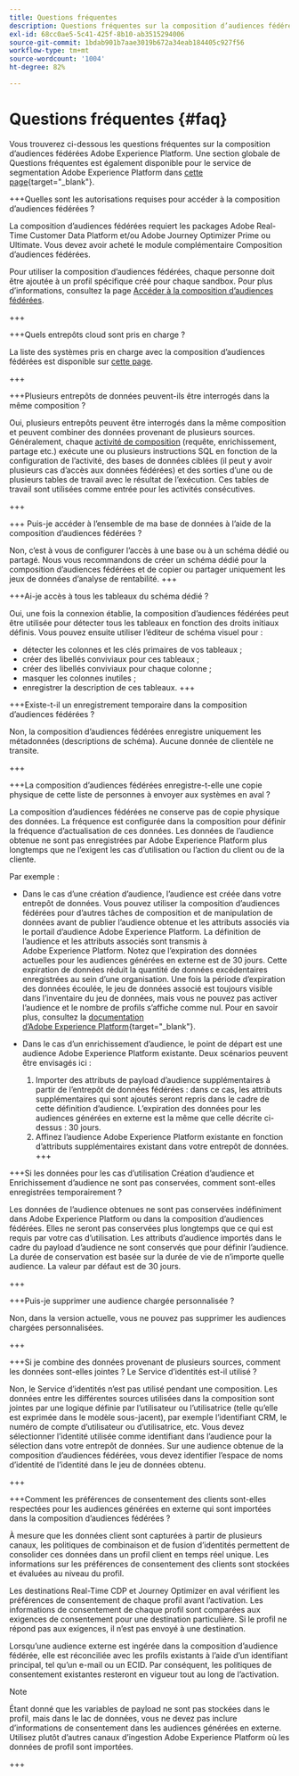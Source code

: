 ```yaml
---
title: Questions fréquentes
description: Questions fréquentes sur la composition d’audiences fédérées Adobe Experience Platform
exl-id: 68cc0ae5-5c41-425f-8b10-ab3515294006
source-git-commit: 1bdab901b7aae3019b672a34eab184405c927f56
workflow-type: tm+mt
source-wordcount: '1004'
ht-degree: 82%

---
```


# Questions fréquentes {#faq}

Vous trouverez ci-dessous les questions fréquentes sur la composition d’audiences fédérées Adobe Experience Platform. Une section globale de Questions fréquentes est également disponible pour le service de segmentation Adobe Experience Platform dans [cette page](https://experienceleague.adobe.com/fr/docs/experience-platform/segmentation/faq){target="_blank"}.


+++Quelles sont les autorisations requises pour accéder à la composition d’audiences fédérées ?

La composition d’audiences fédérées requiert les packages Adobe Real-Time Customer Data Platform et/ou Adobe Journey Optimizer Prime ou Ultimate. Vous devez avoir acheté le module complémentaire Composition d’audiences fédérées.

Pour utiliser la composition d’audiences fédérées, chaque personne doit être ajoutée à un profil spécifique créé pour chaque sandbox. Pour plus d’informations, consultez la page [Accéder à la composition d’audiences fédérées](access-prerequisites.md).

+++

+++Quels entrepôts cloud sont pris en charge ?

La liste des systèmes pris en charge avec la composition d’audiences fédérées est disponible sur [cette page](../start/access-prerequisites.md#supported-systems).

+++


+++Plusieurs entrepôts de données peuvent-ils être interrogés dans la même composition ?

Oui, plusieurs entrepôts peuvent être interrogés dans la même composition et peuvent combiner des données provenant de plusieurs sources.  Généralement, chaque [activité de composition](../compositions/orchestrate-activities.md) (requête, enrichissement, partage etc.) exécute une ou plusieurs instructions SQL en fonction de la configuration de l’activité, des bases de données ciblées (il peut y avoir plusieurs cas d’accès aux données fédérées) et des sorties d’une ou de plusieurs tables de travail avec le résultat de l’exécution. Ces tables de travail sont utilisées comme entrée pour les activités consécutives.

+++

+++ Puis-je accéder à l’ensemble de ma base de données à l’aide de la composition d’audiences fédérées ?

Non, c’est à vous de configurer l’accès à une base ou à un schéma dédié ou partagé. Nous vous recommandons de créer un schéma dédié pour la composition d’audiences fédérées et de copier ou partager uniquement les jeux de données d’analyse de rentabilité.
+++

+++Ai-je accès à tous les tableaux du schéma dédié ?

Oui, une fois la connexion établie, la composition d’audiences fédérées peut être utilisée pour détecter tous les tableaux en fonction des droits initiaux définis. Vous pouvez ensuite utiliser l’éditeur de schéma visuel pour :

* détecter les colonnes et les clés primaires de vos tableaux ;
* créer des libellés conviviaux pour ces tableaux ;
* créer des libellés conviviaux pour chaque colonne ;
* masquer les colonnes inutiles ;
* enregistrer la description de ces tableaux.
+++

+++Existe-t-il un enregistrement temporaire dans la composition d’audiences fédérées ?

Non, la composition d’audiences fédérées enregistre uniquement les métadonnées (descriptions de schéma). Aucune donnée de clientèle ne transite. <!--The Audience export flow is done directly from Adobe Experience Platform Audience Portal (via [Destination](../connections/destinations.md)) to the customer database. The creation and update flow is done directly from your data warehouse database to Adobe Experience Platform Audience Portal.-->

+++

+++La composition d’audiences fédérées enregistre-t-elle une copie physique de cette liste de personnes à envoyer aux systèmes en aval ?

La composition d’audiences fédérées ne conserve pas de copie physique des données. La fréquence est configurée dans la composition pour définir la fréquence d’actualisation de ces données. Les données de l’audience obtenue ne sont pas enregistrées par Adobe Experience Platform plus longtemps que ne l’exigent les cas d’utilisation ou l’action du client ou de la cliente.

Par exemple :

* Dans le cas d’une création d’audience, l’audience est créée dans votre entrepôt de données. Vous pouvez utiliser la composition d’audiences fédérées pour d’autres tâches de composition et de manipulation de données avant de publier l’audience obtenue et les attributs associés via le portail d’audience Adobe Experience Platform. La définition de l’audience et les attributs associés sont transmis à Adobe Experience Platform.
Notez que l’expiration des données actuelles pour les audiences générées en externe est de 30 jours. Cette expiration de données réduit la quantité de données excédentaires enregistrées au sein d’une organisation. Une fois la période d’expiration des données écoulée, le jeu de données associé est toujours visible dans l’inventaire du jeu de données, mais vous ne pouvez pas activer l’audience et le nombre de profils s’affiche comme nul. Pour en savoir plus, consultez la [documentation d’Adobe Experience Platform](https://experienceleague.adobe.com/fr/docs/experience-platform/segmentation/faq#how-long-do-externally-generated-audiences-last-for){target="_blank"}.

* Dans le cas d’un enrichissement d’audience, le point de départ est une audience Adobe Experience Platform existante. Deux scénarios peuvent être envisagés ici :
   1. Importer des attributs de payload d’audience supplémentaires à partir de l’entrepôt de données fédérées : dans ce cas, les attributs supplémentaires qui sont ajoutés seront repris dans le cadre de cette définition d’audience. L’expiration des données pour les audiences générées en externe est la même que celle décrite ci-dessus : 30 jours.
   1. Affinez l’audience Adobe Experience Platform existante en fonction d’attributs supplémentaires existant dans votre entrepôt de données. <!--For example, you have an audience of customers who have shown interest in a particular product on the website for the last two months. You now want to take this audience and further segment it using Federated Audience Composition to only include customers who have a high credit score. The credit score is deemed sensitive and individual credit score data points are not copied over from the data warehouse.-->
+++

+++Si les données pour les cas d’utilisation Création d’audience et Enrichissement d’audience ne sont pas conservées, comment sont-elles enregistrées temporairement ?

Les données de l’audience obtenues ne sont pas conservées indéfiniment dans Adobe Experience Platform ou dans la composition d’audiences fédérées. Elles ne seront pas conservées plus longtemps que ce qui est requis par votre cas d’utilisation. Les attributs d’audience importés dans le cadre du payload d’audience ne sont conservés que pour définir l’audience. La durée de conservation est basée sur la durée de vie de n’importe quelle audience. La valeur par défaut est de 30 jours.

+++

+++Puis-je supprimer une audience chargée personnalisée ?

Non, dans la version actuelle, vous ne pouvez pas supprimer les audiences chargées personnalisées.

+++

+++Si je combine des données provenant de plusieurs sources, comment les données sont-elles jointes ? Le Service d’identités est-il utilisé ?

Non, le Service d’identités n’est pas utilisé pendant une composition. Les données entre les différentes sources utilisées dans la composition sont jointes par une logique définie par l’utilisateur ou l’utilisatrice (telle qu’elle est exprimée dans le modèle sous-jacent), par exemple l’identifiant CRM, le numéro de compte d’utilisateur ou d’utilisatrice, etc. Vous devez sélectionner l’identité utilisée comme identifiant dans l’audience pour la sélection dans votre entrepôt de données. Sur une audience obtenue de la composition d’audiences fédérées, vous devez identifier l’espace de noms d’identité de l’identité dans le jeu de données obtenu.

+++

+++Comment les préférences de consentement des clients sont-elles respectées pour les audiences générées en externe qui sont importées dans la composition d’audiences fédérées ?

À mesure que les données client sont capturées à partir de plusieurs canaux, les politiques de combinaison et de fusion d’identités permettent de consolider ces données dans un profil client en temps réel unique. Les informations sur les préférences de consentement des clients sont stockées et évaluées au niveau du profil.

Les destinations Real-Time CDP et Journey Optimizer en aval vérifient les préférences de consentement de chaque profil avant l’activation. Les informations de consentement de chaque profil sont comparées aux exigences de consentement pour une destination particulière. Si le profil ne répond pas aux exigences, il n’est pas envoyé à une destination.

Lorsqu’une audience externe est ingérée dans la composition d’audience fédérée, elle est réconciliée avec les profils existants à l’aide d’un identifiant principal, tel qu’un e-mail ou un ECID. Par conséquent, les politiques de consentement existantes resteront en vigueur tout au long de l’activation.

>[!NOTE]
>
>Étant donné que les variables de payload ne sont pas stockées dans le profil, mais dans le lac de données, vous ne devez pas inclure d’informations de consentement dans les audiences générées en externe. Utilisez plutôt d’autres canaux d’ingestion Adobe Experience Platform où les données de profil sont importées.

+++